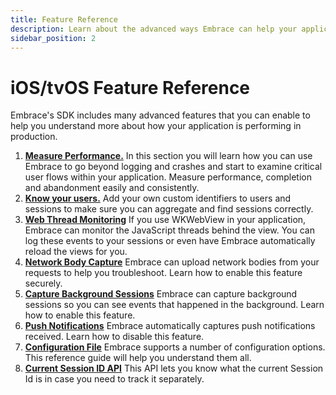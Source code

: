 ```yaml
---
title: Feature Reference
description: Learn about the advanced ways Embrace can help your application
sidebar_position: 2
---
```


# iOS/tvOS Feature Reference

Embrace's SDK includes many advanced features that you can enable to help you understand more about
how your application is performing in production.

1. [**Measure Performance.**](/ios/features/performance-monitoring) In this section you will learn how you can use Embrace to go beyond logging and crashes and start to examine critical user flows within your application. Measure performance, completion and abandonment easily and consistently.
1. [**Know your users.**](/ios/features/identify-users) Add your own custom identifiers to users and sessions to make sure you can aggregate and find sessions correctly.
    <!---1. [**Augment Sessions using OS Log**](/ios/features/augment-sessions) Embrace can use your OS Log stream to help you understand complex problems with your application.-->
1. [**Web Thread Monitoring**](/ios/features/web-thread-monitoring) If you use WKWebView in your application, Embrace can monitor the JavaScript threads behind the view. You can log these events to your sessions or even have Embrace automatically reload the views for you.
1. [**Network Body Capture**](/ios/features/network-body-capture) Embrace can upload network bodies from your requests to help you troubleshoot.  Learn how to enable this feature securely.
1. [**Capture Background Sessions**](/ios/features/background-sessions) Embrace can capture background sessions so you can see events that happened in the background. Learn how to enable this feature.
1. [**Push Notifications**](/ios/features/push-notifications) Embrace automatically captures push notifications received. Learn how to disable this feature.
1. [**Configuration File**](/ios/features/configuration-file) Embrace supports a number of configuration options. This reference guide will help you understand them all.
1. [**Current Session ID API**](/ios/features/current-sessioni-id-api) This API lets you know what the current Session Id is in case you need to track it separately.
